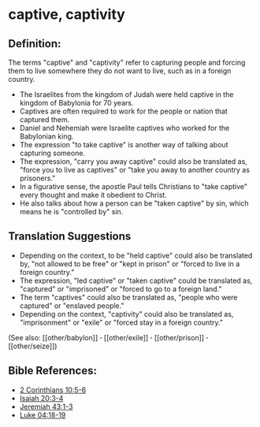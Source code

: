 # captive, captivity #

## Definition: ##

The terms "captive" and "captivity" refer to capturing people and forcing them to live somewhere they do not want to live, such as in a foreign country.

* The Israelites from the kingdom of Judah were held captive in the kingdom of Babylonia for 70 years.
* Captives are often required to work for the people or nation that captured them.
* Daniel and Nehemiah were Israelite captives who worked for the Babylonian king.
* The expression "to take captive" is another way of talking about capturing someone.
* The expression, "carry you away captive" could also be translated as, "force you to live as captives" or "take you away to another country as prisoners." 
* In a figurative sense, the apostle Paul tells Christians to "take captive" every thought and make it obedient to Christ.
* He also talks about how a person can be "taken captive" by sin, which means he is "controlled by" sin.

## Translation Suggestions #

* Depending on the context, to be "held captive" could also be translated by, "not allowed to be free" or "kept in prison" or "forced to live in a foreign country."
* The expression, "led captive" or "taken captive" could be translated as, "captured" or "imprisoned" or "forced to go to a foreign land."
* The term "captives" could also be translated as, "people who were captured" or "enslaved people."
* Depending on the context, "captivity" could also be translated as, "imprisonment" or "exile" or "forced stay in a foreign country."

(See also: [[other/babylon]] **·** [[other/exile]] **·** [[other/prison]] **·** [[other/seize]])

## Bible References: ##

* [2 Corinthians 10:5-6](en/tn/2co/help/10/05)
* [Isaiah 20:3-4](en/tn/isa/help/20/03)
* [Jeremiah 43:1-3](en/tn/jer/help/43/01)
* [Luke 04:18-19](en/tn/luk/help/04/18)